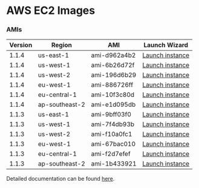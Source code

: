 AWS EC2 Images
==============

### AMIs

| Version | Region | AMI | Launch Wizard |
|---------|--------|-----|-------------|
| 1.1.4  | us-east-1 | ami-d962a4b2 | [Launch instance](https://console.aws.amazon.com/ec2/v2/home?region=us-east-1#LaunchInstanceWizard:ami=ami-d962a4b2) |
| 1.1.4  | us-west-1 | ami-6b26d72f | [Launch instance](https://console.aws.amazon.com/ec2/v2/home?region=us-west-1#LaunchInstanceWizard:ami=ami-6b26d72f) |
| 1.1.4  | us-west-2 | ami-196d6b29 | [Launch instance](https://console.aws.amazon.com/ec2/v2/home?region=us-west-2#LaunchInstanceWizard:ami=ami-196d6b29) |
| 1.1.4  | eu-west-1 | ami-886726ff | [Launch instance](https://console.aws.amazon.com/ec2/v2/home?region=eu-west-1#LaunchInstanceWizard:ami=ami-886726ff) |
| 1.1.4  | eu-central-1 | ami-10f3c80d | [Launch instance](https://console.aws.amazon.com/ec2/v2/home?region=eu-central-1#LaunchInstanceWizard:ami=ami-10f3c80d) |
| 1.1.4  | ap-southeast-2 | ami-e1d095db | [Launch instance](https://console.aws.amazon.com/ec2/v2/home?region=ap-southeast-2#LaunchInstanceWizard:ami=ami-e1d095db) |
| 1.1.3  | us-east-1 | ami-9bff03f0 | [Launch instance](https://console.aws.amazon.com/ec2/v2/home?region=us-east-1#LaunchInstanceWizard:ami=ami-9bff03f0) |
| 1.1.3  | us-west-1 | ami-7f4db93b | [Launch instance](https://console.aws.amazon.com/ec2/v2/home?region=us-west-1#LaunchInstanceWizard:ami=ami-7f4db93b) |
| 1.1.3  | us-west-2 | ami-f10a0fc1 | [Launch instance](https://console.aws.amazon.com/ec2/v2/home?region=us-west-2#LaunchInstanceWizard:ami=ami-f10a0fc1) |
| 1.1.3  | eu-west-1 | ami-67bac010 | [Launch instance](https://console.aws.amazon.com/ec2/v2/home?region=eu-west-1#LaunchInstanceWizard:ami=ami-67bac010) |
| 1.1.3  | eu-central-1 | ami-f2d7efef | [Launch instance](https://console.aws.amazon.com/ec2/v2/home?region=eu-central-1#LaunchInstanceWizard:ami=ami-f2d7efef) |
| 1.1.3  | ap-southeast-2 | ami-1b433921 | [Launch instance](https://console.aws.amazon.com/ec2/v2/home?region=ap-southeast-2#LaunchInstanceWizard:ami=ami-1b433921) |

Detailed documentation can be found [here](http://docs.graylog.org/en/latest/pages/installation/aws.html).
